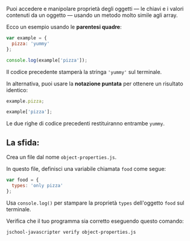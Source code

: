 Puoi accedere e manipolare proprietà degli oggetti –– le chiavi e i valori contenuti da un oggetto –– usando un metodo molto simile agli array.

Ecco un esempio usando le **parentesi quadre**:

```js
var example = {
  pizza: 'yummy'
};

console.log(example['pizza']);
```

Il codice precedente stamperà la stringa `'yummy'` sul terminale.

In alternativa, puoi usare la **notazione puntata** per ottenere un risultato identico:

```js
example.pizza;

example['pizza'];
```

Le due righe di codice precedenti restituiranno entrambe `yummy`.

## La sfida:

Crea un file dal nome `object-properties.js`.

In questo file, definisci una variabile chiamata `food` come segue:

```js
var food = {
  types: 'only pizza'
};
```

Usa `console.log()` per stampare la proprietà `types` dell'oggetto `food` sul terminale.

Verifica che il tuo programma sia corretto eseguendo questo comando:

```bash
jschool-javascripter verify object-properties.js
```
